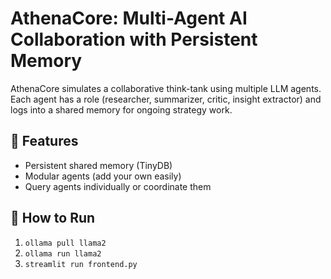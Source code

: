 
# AthenaCore: Multi-Agent AI Collaboration with Persistent Memory

AthenaCore simulates a collaborative think-tank using multiple LLM agents. Each agent has a role (researcher, summarizer, critic, insight extractor) and logs into a shared memory for ongoing strategy work.

## 🔧 Features
- Persistent shared memory (TinyDB)
- Modular agents (add your own easily)
- Query agents individually or coordinate them

## 🚀 How to Run
1. `ollama pull llama2`
2. `ollama run llama2`
3. `streamlit run frontend.py`
